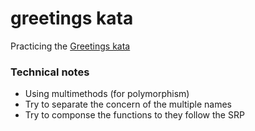 # greetings kata

Practicing the [Greetings kata](https://github.com/testdouble/contributing-tests/wiki/Greeting-Kata)

### Technical notes

  * Using multimethods (for polymorphism)
  * Try to separate the concern of the multiple names
  * Try to componse the functions to they follow the SRP

